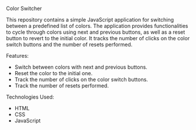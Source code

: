 Color Switcher

This repository contains a simple JavaScript application for switching between a predefined list of colors. The application provides functionalities to cycle through colors using next and previous buttons, as well as a reset button to revert to the initial color. It tracks the number of clicks on the color switch buttons and the number of resets performed.

Features:

- Switch between colors with next and previous buttons.
- Reset the color to the initial one.
- Track the number of clicks on the color switch buttons.
- Track the number of resets performed.

Technologies Used:

- HTML
- CSS
- JavaScript
